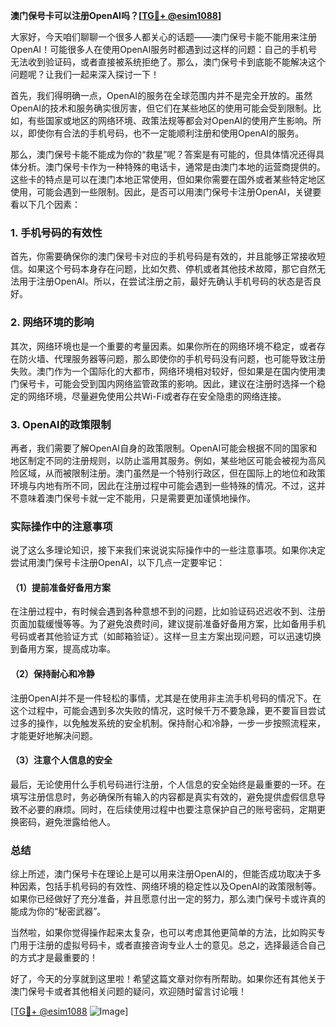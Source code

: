 **澳门保号卡可以注册OpenAI吗？[[TG💪+ @esim1088](https://t.me/s/esim1088)]**

大家好，今天咱们聊聊一个很多人都关心的话题——澳门保号卡能不能用来注册OpenAI！可能很多人在使用OpenAI服务时都遇到过这样的问题：自己的手机号无法收到验证码，或者直接被系统拒绝了。那么，澳门保号卡到底能不能解决这个问题呢？让我们一起来深入探讨一下！

首先，我们得明确一点，OpenAI的服务在全球范围内并不是完全开放的。虽然OpenAI的技术和服务确实很厉害，但它们在某些地区的使用可能会受到限制。比如，有些国家或地区的网络环境、政策法规等都会对OpenAI的使用产生影响。所以，即使你有合法的手机号码，也不一定能顺利注册和使用OpenAI的服务。

那么，澳门保号卡能不能成为你的“救星”呢？答案是有可能的，但具体情况还得具体分析。澳门保号卡作为一种特殊的电话卡，通常是由澳门本地的运营商提供的。这些卡的特点是可以在澳门本地正常使用，但如果你需要在国外或者某些特定地区使用，可能会遇到一些限制。因此，是否可以用澳门保号卡注册OpenAI，关键要看以下几个因素：

### 1. 手机号码的有效性

首先，你需要确保你的澳门保号卡对应的手机号码是有效的，并且能够正常接收短信。如果这个号码本身存在问题，比如欠费、停机或者其他技术故障，那它自然无法用于注册OpenAI。所以，在尝试注册之前，最好先确认手机号码的状态是否良好。

### 2. 网络环境的影响

其次，网络环境也是一个重要的考量因素。如果你所在的网络环境不稳定，或者存在防火墙、代理服务器等问题，那么即使你的手机号码没有问题，也可能导致注册失败。澳门作为一个国际化的大都市，网络环境相对较好，但如果是在国内使用澳门保号卡，可能会受到国内网络监管政策的影响。因此，建议在注册时选择一个稳定的网络环境，尽量避免使用公共Wi-Fi或者存在安全隐患的网络连接。

### 3. OpenAI的政策限制

再者，我们需要了解OpenAI自身的政策限制。OpenAI可能会根据不同的国家和地区制定不同的注册规则，以防止滥用其服务。例如，某些地区可能会被视为高风险区域，从而被限制注册。澳门虽然是一个特别行政区，但在国际上的地位和政策环境与内地有所不同，因此在注册过程中可能会遇到一些特殊的情况。不过，这并不意味着澳门保号卡就一定不能用，只是需要更加谨慎地操作。

### 实际操作中的注意事项

说了这么多理论知识，接下来我们来说说实际操作中的一些注意事项。如果你决定尝试用澳门保号卡注册OpenAI，以下几点一定要牢记：

#### （1）提前准备好备用方案

在注册过程中，有时候会遇到各种意想不到的问题，比如验证码迟迟收不到、注册页面加载缓慢等等。为了避免浪费时间，建议提前准备好备用方案，比如备用手机号码或者其他验证方式（如邮箱验证）。这样一旦主方案出现问题，可以迅速切换到备用方案，提高成功率。

#### （2）保持耐心和冷静

注册OpenAI并不是一件轻松的事情，尤其是在使用非主流手机号码的情况下。在这个过程中，可能会遇到多次失败的情况，这时候千万不要急躁，更不要盲目尝试过多的操作，以免触发系统的安全机制。保持耐心和冷静，一步一步按照流程来，才能更好地解决问题。

#### （3）注意个人信息的安全

最后，无论使用什么手机号码进行注册，个人信息的安全始终是最重要的一环。在填写注册信息时，务必确保所有输入的内容都是真实有效的，避免提供虚假信息导致不必要的麻烦。同时，在后续使用过程中也要注意保护自己的账号密码，定期更换密码，避免泄露给他人。

### 总结

综上所述，澳门保号卡在理论上是可以用来注册OpenAI的，但能否成功取决于多种因素，包括手机号码的有效性、网络环境的稳定性以及OpenAI的政策限制等。如果你已经做好了充分准备，并且愿意付出一定的努力，那么澳门保号卡或许真的能成为你的“秘密武器”。

当然啦，如果你觉得操作起来太复杂，也可以考虑其他更简单的方法，比如购买专门用于注册的虚拟号码卡，或者直接咨询专业人士的意见。总之，选择最适合自己的方式才是最重要的！

好了，今天的分享就到这里啦！希望这篇文章对你有所帮助。如果你还有其他关于澳门保号卡或者其他相关问题的疑问，欢迎随时留言讨论哦！

[[TG💪+ @esim1088](https://t.me/s/esim1088) ![Image](https://i.postimg.cc/4NQfJmqS/Snipaste-2025-05-13-00-14-12.png)]
